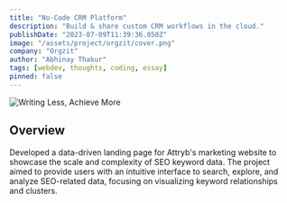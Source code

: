 ```yaml
---
title: "No-Code CRM Platform"
description: "Build & share custom CRM workflows in the cloud."
publishDate: "2023-07-09T11:39:36.050Z"
image: "/assets/project/orgzit/cover.png"
company: "Orgzit"
author: "Abhinay Thakur"
tags: [webdev, thoughts, coding, essay]
pinned: false
---
```


![Writing Less, Achieve More](/assets/project/orgzit/cover.png)


## Overview

Developed a data-driven landing page for Attryb's marketing website to showcase the scale and complexity of SEO keyword data. The project aimed to provide users with an intuitive interface to search, explore, and analyze SEO-related data, focusing on visualizing keyword relationships and clusters.

<p style="margin: auto -25rem !important"><img src="/assets/project/orgzit/raw/1.png" alt="Screenshot" class="project-screenshot"></p>
<p style="margin: auto -25rem !important"><img src="/assets/project/orgzit/raw/2.png" alt="Screenshot" class="project-screenshot"></p>
<p style="margin: auto -25rem !important"><img src="/assets/project/orgzit/raw/3.png" alt="Screenshot" class="project-screenshot"></p>
<p style="margin: auto -25rem !important"><img src="/assets/project/orgzit/raw/4.png" alt="Screenshot" class="project-screenshot"></p>
<p style="margin: auto -25rem !important"><img src="/assets/project/orgzit/raw/5.png" alt="Screenshot" class="project-screenshot"></p>
<p style="margin: auto -25rem !important"><img src="/assets/project/orgzit/raw/6.png" alt="Screenshot" class="project-screenshot"></p>
<p style="margin: auto -25rem !important"><img src="/assets/project/orgzit/raw/7.png" alt="Screenshot" class="project-screenshot"></p>
<p style="margin: auto -25rem !important"><img src="/assets/project/orgzit/raw/8.png" alt="Screenshot" class="project-screenshot"></p>
<p style="margin: auto -25rem !important"><img src="/assets/project/orgzit/raw/9.png" alt="Screenshot" class="project-screenshot"></p>
<p style="margin: auto -25rem !important"><img src="/assets/project/orgzit/raw/10.png" alt="Screenshot" class="project-screenshot"></p>
<p style="margin: auto -25rem !important"><img src="/assets/project/orgzit/raw/11.png" alt="Screenshot" class="project-screenshot"></p>
<p style="margin: auto -25rem !important"><img src="/assets/project/orgzit/raw/12.png" alt="Screenshot" class="project-screenshot"></p>
<p style="margin: auto -25rem !important"><img src="/assets/project/orgzit/raw/13.png" alt="Screenshot" class="project-screenshot"></p>
<p style="margin: auto -25rem !important"><img src="/assets/project/orgzit/raw/14.png" alt="Screenshot" class="project-screenshot"></p>
<p style="margin: auto -25rem !important"><img src="/assets/project/orgzit/raw/15.png" alt="Screenshot" class="project-screenshot"></p>
<p style="margin: auto -25rem !important"><img src="/assets/project/orgzit/raw/16.png" alt="Screenshot" class="project-screenshot"></p>
<p style="margin: auto -25rem !important"><img src="/assets/project/orgzit/raw/17.png" alt="Screenshot" class="project-screenshot"></p>
<p style="margin: auto -25rem !important"><img src="/assets/project/orgzit/raw/18.png" alt="Screenshot" class="project-screenshot"></p>
<p style="margin: auto -25rem !important"><img src="/assets/project/orgzit/raw/19.png" alt="Screenshot" class="project-screenshot"></p>
<p style="margin: auto -25rem !important"><img src="/assets/project/orgzit/raw/20.png" alt="Screenshot" class="project-screenshot"></p>
<p style="margin: auto -25rem !important"><img src="/assets/project/orgzit/raw/21.png" alt="Screenshot" class="project-screenshot"></p>
<p style="margin: auto -25rem !important"><img src="/assets/project/orgzit/raw/22.png" alt="Screenshot" class="project-screenshot"></p>
<p style="margin: auto -25rem !important"><img src="/assets/project/orgzit/raw/23.png" alt="Screenshot" class="project-screenshot"></p>
<p style="margin: auto -25rem !important"><img src="/assets/project/orgzit/raw/24.png" alt="Screenshot" class="project-screenshot"></p>
<p style="margin: auto -25rem !important"><img src="/assets/project/orgzit/raw/25.png" alt="Screenshot" class="project-screenshot"></p>
<p style="margin: auto -25rem !important"><img src="/assets/project/orgzit/raw/26.png" alt="Screenshot" class="project-screenshot"></p>
<p style="margin: auto -25rem !important"><img src="/assets/project/orgzit/raw/27.png" alt="Screenshot" class="project-screenshot"></p>
<p style="margin: auto -25rem !important"><img src="/assets/project/orgzit/raw/28.png" alt="Screenshot" class="project-screenshot"></p>
<p style="margin: auto -25rem !important"><img src="/assets/project/orgzit/raw/29.png" alt="Screenshot" class="project-screenshot"></p>
<p style="margin: auto -25rem !important"><img src="/assets/project/orgzit/raw/30.png" alt="Screenshot" class="project-screenshot"></p>
<p style="margin: auto -25rem !important"><img src="/assets/project/orgzit/raw/31.png" alt="Screenshot" class="project-screenshot"></p>
<p style="margin: auto -25rem !important"><img src="/assets/project/orgzit/raw/32.png" alt="Screenshot" class="project-screenshot"></p>
<p style="margin: auto -25rem !important"><img src="/assets/project/orgzit/raw/33.png" alt="Screenshot" class="project-screenshot"></p>
<p style="margin: auto -25rem !important"><img src="/assets/project/orgzit/raw/34.png" alt="Screenshot" class="project-screenshot"></p>
<p style="margin: auto -25rem !important"><img src="/assets/project/orgzit/raw/35.png" alt="Screenshot" class="project-screenshot"></p>
<p style="margin: auto -25rem !important"><img src="/assets/project/orgzit/raw/36.png" alt="Screenshot" class="project-screenshot"></p>
<p style="margin: auto -25rem !important"><img src="/assets/project/orgzit/raw/37.png" alt="Screenshot" class="project-screenshot"></p>
<p style="margin: auto -25rem !important"><img src="/assets/project/orgzit/raw/38.png" alt="Screenshot" class="project-screenshot"></p>
<p style="margin: auto -25rem !important"><img src="/assets/project/orgzit/raw/39.png" alt="Screenshot" class="project-screenshot"></p>
<p style="margin: auto -25rem !important"><img src="/assets/project/orgzit/raw/40.png" alt="Screenshot" class="project-screenshot"></p>
<p style="margin: auto -25rem !important"><img src="/assets/project/orgzit/raw/41.png" alt="Screenshot" class="project-screenshot"></p>
<p style="margin: auto -25rem !important"><img src="/assets/project/orgzit/raw/42.png" alt="Screenshot" class="project-screenshot"></p>
<p style="margin: auto -25rem !important"><img src="/assets/project/orgzit/raw/43.png" alt="Screenshot" class="project-screenshot"></p>
<p style="margin: auto -25rem !important"><img src="/assets/project/orgzit/raw/44.png" alt="Screenshot" class="project-screenshot"></p>
<p style="margin: auto -25rem !important"><img src="/assets/project/orgzit/raw/45.png" alt="Screenshot" class="project-screenshot"></p>
<p style="margin: auto -25rem !important"><img src="/assets/project/orgzit/raw/46.png" alt="Screenshot" class="project-screenshot"></p>
<p style="margin: auto -25rem !important"><img src="/assets/project/orgzit/raw/47.png" alt="Screenshot" class="project-screenshot"></p>
<p style="margin: auto -25rem !important"><img src="/assets/project/orgzit/raw/48.png" alt="Screenshot" class="project-screenshot"></p>
<p style="margin: auto -25rem !important"><img src="/assets/project/orgzit/raw/49.png" alt="Screenshot" class="project-screenshot"></p>
<p style="margin: auto -25rem !important"><img src="/assets/project/orgzit/raw/50.png" alt="Screenshot" class="project-screenshot"></p>
<p style="margin: auto -25rem !important"><img src="/assets/project/orgzit/raw/51.png" alt="Screenshot" class="project-screenshot"></p>
<p style="margin: auto -25rem !important"><img src="/assets/project/orgzit/raw/52.png" alt="Screenshot" class="project-screenshot"></p>
<p style="margin: auto -25rem !important"><img src="/assets/project/orgzit/raw/53.png" alt="Screenshot" class="project-screenshot"></p>
<p style="margin: auto -25rem !important"><img src="/assets/project/orgzit/raw/54.png" alt="Screenshot" class="project-screenshot"></p>
<p style="margin: auto -25rem !important"><img src="/assets/project/orgzit/raw/55.png" alt="Screenshot" class="project-screenshot"></p>
<p style="margin: auto -25rem !important"><img src="/assets/project/orgzit/raw/56.png" alt="Screenshot" class="project-screenshot"></p>
<p style="margin: auto -25rem !important"><img src="/assets/project/orgzit/raw/57.png" alt="Screenshot" class="project-screenshot"></p>
<p style="margin: auto -25rem !important"><img src="/assets/project/orgzit/raw/58.png" alt="Screenshot" class="project-screenshot"></p>
<p style="margin: auto -25rem !important"><img src="/assets/project/orgzit/raw/59.png" alt="Screenshot" class="project-screenshot"></p>
<p style="margin: auto -25rem !important"><img src="/assets/project/orgzit/raw/60.png" alt="Screenshot" class="project-screenshot"></p>
<p style="margin: auto -25rem !important"><img src="/assets/project/orgzit/raw/61.png" alt="Screenshot" class="project-screenshot"></p>
<p style="margin: auto -25rem !important"><img src="/assets/project/orgzit/raw/62.png" alt="Screenshot" class="project-screenshot"></p>
<p style="margin: auto -25rem !important"><img src="/assets/project/orgzit/raw/63.png" alt="Screenshot" class="project-screenshot"></p>
<p style="margin: auto -25rem !important"><img src="/assets/project/orgzit/raw/64.png" alt="Screenshot" class="project-screenshot"></p>
<p style="margin: auto -25rem !important"><img src="/assets/project/orgzit/raw/65.png" alt="Screenshot" class="project-screenshot"></p>
<p style="margin: auto -25rem !important"><img src="/assets/project/orgzit/raw/66.png" alt="Screenshot" class="project-screenshot"></p>
<p style="margin: auto -25rem !important"><img src="/assets/project/orgzit/raw/67.png" alt="Screenshot" class="project-screenshot"></p>
<p style="margin: auto -25rem !important"><img src="/assets/project/orgzit/raw/68.png" alt="Screenshot" class="project-screenshot"></p>
<p style="margin: auto -25rem !important"><img src="/assets/project/orgzit/raw/69.png" alt="Screenshot" class="project-screenshot"></p>
<p style="margin: auto -25rem !important"><img src="/assets/project/orgzit/raw/70.png" alt="Screenshot" class="project-screenshot"></p>
<p style="margin: auto -25rem !important"><img src="/assets/project/orgzit/raw/71.png" alt="Screenshot" class="project-screenshot"></p>
<p style="margin: auto -25rem !important"><img src="/assets/project/orgzit/raw/72.png" alt="Screenshot" class="project-screenshot"></p>
<p style="margin: auto -25rem !important"><img src="/assets/project/orgzit/raw/73.png" alt="Screenshot" class="project-screenshot"></p>
<p style="margin: auto -25rem !important"><img src="/assets/project/orgzit/raw/74.png" alt="Screenshot" class="project-screenshot"></p>
<p style="margin: auto -25rem !important"><img src="/assets/project/orgzit/raw/75.png" alt="Screenshot" class="project-screenshot"></p>
<p style="margin: auto -25rem !important"><img src="/assets/project/orgzit/raw/76.png" alt="Screenshot" class="project-screenshot"></p>
<p style="margin: auto -25rem !important"><img src="/assets/project/orgzit/raw/77.png" alt="Screenshot" class="project-screenshot"></p>
<p style="margin: auto -25rem !important"><img src="/assets/project/orgzit/raw/78.png" alt="Screenshot" class="project-screenshot"></p>
<p style="margin: auto -25rem !important"><img src="/assets/project/orgzit/raw/79.png" alt="Screenshot" class="project-screenshot"></p>
<p style="margin: auto -25rem !important"><img src="/assets/project/orgzit/raw/80.png" alt="Screenshot" class="project-screenshot"></p>
<p style="margin: auto -25rem !important"><img src="/assets/project/orgzit/raw/81.png" alt="Screenshot" class="project-screenshot"></p>
<p style="margin: auto -25rem !important"><img src="/assets/project/orgzit/raw/82.png" alt="Screenshot" class="project-screenshot"></p>
<p style="margin: auto -25rem !important"><img src="/assets/project/orgzit/raw/83.png" alt="Screenshot" class="project-screenshot"></p>
<p style="margin: auto -25rem !important"><img src="/assets/project/orgzit/raw/84.png" alt="Screenshot" class="project-screenshot"></p>
<p style="margin: auto -25rem !important"><img src="/assets/project/orgzit/raw/85.png" alt="Screenshot" class="project-screenshot"></p>
<p style="margin: auto -25rem !important"><img src="/assets/project/orgzit/raw/86.png" alt="Screenshot" class="project-screenshot"></p>
<p style="margin: auto -25rem !important"><img src="/assets/project/orgzit/raw/87.png" alt="Screenshot" class="project-screenshot"></p>
<p style="margin: auto -25rem !important"><img src="/assets/project/orgzit/raw/88.png" alt="Screenshot" class="project-screenshot"></p>
<p style="margin: auto -25rem !important"><img src="/assets/project/orgzit/raw/89.png" alt="Screenshot" class="project-screenshot"></p>
<p style="margin: auto -25rem !important"><img src="/assets/project/orgzit/raw/90.png" alt="Screenshot" class="project-screenshot"></p>
<p style="margin: auto -25rem !important"><img src="/assets/project/orgzit/raw/91.png" alt="Screenshot" class="project-screenshot"></p>
<p style="margin: auto -25rem !important"><img src="/assets/project/orgzit/raw/92.png" alt="Screenshot" class="project-screenshot"></p>
<p style="margin: auto -25rem !important"><img src="/assets/project/orgzit/raw/93.png" alt="Screenshot" class="project-screenshot"></p>
<p style="margin: auto -25rem !important"><img src="/assets/project/orgzit/raw/94.png" alt="Screenshot" class="project-screenshot"></p>
<p style="margin: auto -25rem !important"><img src="/assets/project/orgzit/raw/95.png" alt="Screenshot" class="project-screenshot"></p>
<p style="margin: auto -25rem !important"><img src="/assets/project/orgzit/raw/96.png" alt="Screenshot" class="project-screenshot"></p>
<p style="margin: auto -25rem !important"><img src="/assets/project/orgzit/raw/97.png" alt="Screenshot" class="project-screenshot"></p>
<p style="margin: auto -25rem !important"><img src="/assets/project/orgzit/raw/98.png" alt="Screenshot" class="project-screenshot"></p>
<p style="margin: auto -25rem !important"><img src="/assets/project/orgzit/raw/99.png" alt="Screenshot" class="project-screenshot"></p>
<p style="margin: auto -25rem !important"><img src="/assets/project/orgzit/raw/100.png" alt="Screenshot" class="project-screenshot"></p>
<p style="margin: auto -25rem !important"><img src="/assets/project/orgzit/raw/101.png" alt="Screenshot" class="project-screenshot"></p>
<p style="margin: auto -25rem !important"><img src="/assets/project/orgzit/raw/102.png" alt="Screenshot" class="project-screenshot"></p>
<p style="margin: auto -25rem !important"><img src="/assets/project/orgzit/raw/103.png" alt="Screenshot" class="project-screenshot"></p>
<p style="margin: auto -25rem !important"><img src="/assets/project/orgzit/raw/104.png" alt="Screenshot" class="project-screenshot"></p>
<p style="margin: auto -25rem !important"><img src="/assets/project/orgzit/raw/105.png" alt="Screenshot" class="project-screenshot"></p>
<p style="margin: auto -25rem !important"><img src="/assets/project/orgzit/raw/106.png" alt="Screenshot" class="project-screenshot"></p>
<p style="margin: auto -25rem !important"><img src="/assets/project/orgzit/raw/107.png" alt="Screenshot" class="project-screenshot"></p>
<p style="margin: auto -25rem !important"><img src="/assets/project/orgzit/raw/108.png" alt="Screenshot" class="project-screenshot"></p>
<p style="margin: auto -25rem !important"><img src="/assets/project/orgzit/raw/109.png" alt="Screenshot" class="project-screenshot"></p>
<p style="margin: auto -25rem !important"><img src="/assets/project/orgzit/raw/110.png" alt="Screenshot" class="project-screenshot"></p>
<p style="margin: auto -25rem !important"><img src="/assets/project/orgzit/raw/111.png" alt="Screenshot" class="project-screenshot"></p>
<p style="margin: auto -25rem !important"><img src="/assets/project/orgzit/raw/112.png" alt="Screenshot" class="project-screenshot"></p>
<p style="margin: auto -25rem !important"><img src="/assets/project/orgzit/raw/113.png" alt="Screenshot" class="project-screenshot"></p>
<p style="margin: auto -25rem !important"><img src="/assets/project/orgzit/raw/114.png" alt="Screenshot" class="project-screenshot"></p>
<p style="margin: auto -25rem !important"><img src="/assets/project/orgzit/raw/115.png" alt="Screenshot" class="project-screenshot"></p>
<p style="margin: auto -25rem !important"><img src="/assets/project/orgzit/raw/116.png" alt="Screenshot" class="project-screenshot"></p>
<p style="margin: auto -25rem !important"><img src="/assets/project/orgzit/raw/117.png" alt="Screenshot" class="project-screenshot"></p>
<p style="margin: auto -25rem !important"><img src="/assets/project/orgzit/raw/118.png" alt="Screenshot" class="project-screenshot"></p>
<p style="margin: auto -25rem !important"><img src="/assets/project/orgzit/raw/119.png" alt="Screenshot" class="project-screenshot"></p>
<p style="margin: auto -25rem !important"><img src="/assets/project/orgzit/raw/120.png" alt="Screenshot" class="project-screenshot"></p>